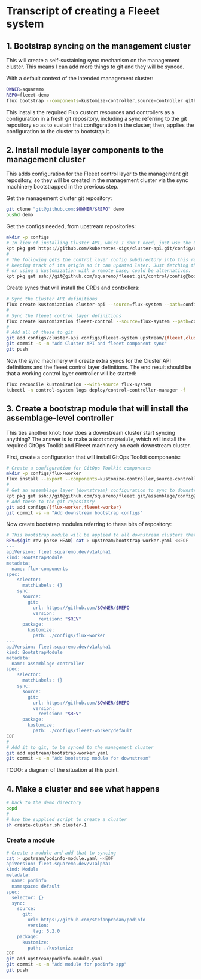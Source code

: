 <!-- fill-column: 100 -->
# Transcript of creating a Fleeet system

## 1. Bootstrap syncing on the management cluster

This will create a self-sustaining sync mechanism on the management cluster. This means I can add
more things to git and they will be synced.

With a default context of the intended management cluster:

```bash
OWNER=squaremo
REPO=fleeet-demo
flux bootstrap --components=kustomize-controller,source-controller github --private=false --owner $OWNER --repository $REPO --personal --path=./upstream
```

This installs the required Flux custom resources and controllers as a configuration in a fresh git
repository, including a sync referring to the git repository so as to sustain that configuration in
the cluster; then, applies the configuration to the cluster to bootstrap it.

## 2. Install module layer components to the management cluster

This adds configuration for the Fleeet control layer to the management git repository, so they will
be created in the management cluster via the sync machinery bootstrapped in the previous step.

Get the management cluster git repository:

```bash
git clone "git@github.com:$OWNER/$REPO" demo
pushd demo
```

Get the configs needed, from upstream repositories:

```bash
mkdir -p configs
# In lieu of installing Cluster API, which I don't need, just use the CRDs
kpt pkg get https://github.com/kubernetes-sigs/cluster-api.git/config/crd/bases@master configs/cluster-api
#
# The following gets the control layer config subdirectory into this repo,
# keeping track of its origin so it can updated later. Just fetching the files,
# or using a kustomization with a remote base, could be alternatives.
kpt pkg get ssh://git@github.com/squaremo/fleeet.git/control/config@bootstrap-demo configs/fleeet-control
```

Create syncs that will install the CRDs and controllers:

```bash
# Sync the Cluster API definitions
flux create kustomization cluster-api --source=flux-system --path=configs/cluster-api --prune=true --export > upstream/cluster-api-sync.yaml
#
# Sync the fleeet control layer definitions
flux create kustomization fleeet-control --source=flux-system --path=configs/fleeet-control/default --prune=true --depends-on=cluster-api --export > upstream/fleeet-sync.yaml
#
# Add all of these to git
git add configs/cluster-api configs/fleeet-system upstream/{fleeet,cluster-api}-sync.yaml
git commit -s -m "Add Cluster API and fleeet component sync"
git push
```

Now the sync machinery will create extra syncs for the Cluster API definitions and the fleeet
control layer definitions. The end result should be that a working control layer controller will be
started:

```bash
flux reconcile kustomization --with-source flux-system
kubectl -n control-system logs deploy/control-controller-manager -f
```

## 3. Create a bootstrap module that will install the assemblage-level controller

This ties another knot: how does a downstream cluster start syncing anything? The answer is to make
a `BootstrapModule`, which will install the required GitOps Toolkit and Fleeet machinery on each
downstream cluster.

First, create a configuration that will install GitOps Toolkit components:

```bash
# Create a configuration for GitOps Toolkit components
mkdir -p configs/flux-worker
flux install --export --components=kustomize-controller,source-controller > configs/flux-worker/flux-components.yaml
#
# Get an assemblage layer (downstream) configuration to sync to downstream clusters
kpt pkg get ssh://git@github.com/squaremo/fleeet.git/assemblage/config@bootstrap-demo configs/fleeet-worker
# Add these to the git repository
git add configs/{flux-worker,fleeet-worker}
git commit -s -m "Add downstream bootstrap configs"
```

Now create bootstrap modules referring to these bits of repository:

```bash
# This bootstrap module will be applied to all downstream clusters that show up in the namespace. The module must be given a particular revision or tag (but not a branch -- that would be the same as using image:latest).
REV=$(git rev-parse HEAD) cat > upstream/bootstrap-worker.yaml <<EOF
---
apiVersion: fleet.squaremo.dev/v1alpha1
kind: BootstrapModule
metadata:
  name: flux-components
spec:
    selector:
      matchLabels: {}
    sync:
      source:
        git:
          url: https://github.com/$OWNER/$REPO
          version:
            revision: "$REV"
      package:
        kustomize:
          path: ./configs/flux-worker
---
apiVersion: fleet.squaremo.dev/v1alpha1
kind: BootstrapModule
metadata:
  name: assemblage-controller
spec:
    selector:
      matchLabels: {}
    sync:
      source:
        git:
          url: https://github.com/$OWNER/$REPO
          version:
            revision: "$REV"
      package:
        kustomize:
          path: ./configs/fleeet-worker/default
EOF
#
# Add it to git, to be synced to the management cluster
git add upstream/bootstrap-worker.yaml
git commit -s -m "Add bootstrap module for downstream"
```

TODO: a diagram of the situation at this point.

## 4. Make a cluster and see what happens

```bash
# back to the demo directory
popd
#
# Use the supplied script to create a cluster
sh create-cluster.sh cluster-1
```

### Create a module

```bash
# Create a module and add that to syncing
cat > upstream/podinfo-module.yaml <<EOF
apiVersion: fleet.squaremo.dev/v1alpha1
kind: Module
metadata:
  name: podinfo
  namespace: default
spec:
  selector: {}
  sync:
    source:
      git:
        url: https://github.com/stefanprodan/podinfo
        version:
          tag: 5.2.0
    package:
      kustomize:
        path: ./kustomize
EOF
git add upstream/podinfo-module.yaml
git commit -s -m "Add module for podinfo app"
git push
```
